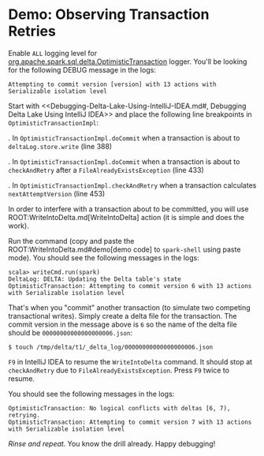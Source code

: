 # Demo: Observing Transaction Retries

Enable `ALL` logging level for [org.apache.spark.sql.delta.OptimisticTransaction](../OptimisticTransaction.md#logging) logger. You'll be looking for the following DEBUG message in the logs:

```text
Attempting to commit version [version] with 13 actions with Serializable isolation level
```

Start with <<Debugging-Delta-Lake-Using-IntelliJ-IDEA.md#, Debugging Delta Lake Using IntelliJ IDEA>> and place the following line breakpoints in `OptimisticTransactionImpl`:

. In `OptimisticTransactionImpl.doCommit` when a transaction is about to `deltaLog.store.write` (line 388)

. In `OptimisticTransactionImpl.doCommit` when a transaction is about to `checkAndRetry` after a `FileAlreadyExistsException` (line 433)

. In `OptimisticTransactionImpl.checkAndRetry` when a transaction calculates `nextAttemptVersion` (line 453)

In order to interfere with a transaction about to be committed, you will use ROOT:WriteIntoDelta.md[WriteIntoDelta] action (it is simple and does the work).

Run the command (copy and paste the ROOT:WriteIntoDelta.md#demo[demo code] to `spark-shell` using paste mode). You should see the following messages in the logs:

```text
scala> writeCmd.run(spark)
DeltaLog: DELTA: Updating the Delta table's state
OptimisticTransaction: Attempting to commit version 6 with 13 actions with Serializable isolation level
```

That's when you "commit" another transaction (to simulate two competing transactional writes). Simply create a delta file for the transaction. The commit version in the message above is `6` so the name of the delta file should be `00000000000000000006.json`:

```
$ touch /tmp/delta/t1/_delta_log/00000000000000000006.json
```

`F9` in IntelliJ IDEA to resume the `WriteIntoDelta` command. It should stop at `checkAndRetry` due to `FileAlreadyExistsException`. Press `F9` twice to resume.

You should see the following messages in the logs:

```
OptimisticTransaction: No logical conflicts with deltas [6, 7), retrying.
OptimisticTransaction: Attempting to commit version 7 with 13 actions with Serializable isolation level
```

_Rinse and repeat._ You know the drill already. Happy debugging!
